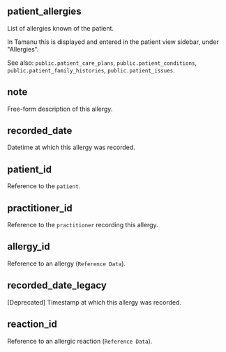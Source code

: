 ## patient_allergies

List of allergies known of the patient.

In Tamanu this is displayed and entered in the patient view sidebar, under "Allergies".

See also: `public.patient_care_plans`, `public.patient_conditions`,
`public.patient_family_histories`, `public.patient_issues`.

## note

Free-form description of this allergy.

## recorded_date

Datetime at which this allergy was recorded.

## patient_id

Reference to the `patient`.

## practitioner_id

Reference to the `practitioner` recording this allergy.

## allergy_id

Reference to an allergy (`Reference Data`).

## recorded_date_legacy

[Deprecated] Timestamp at which this allergy was recorded.

## reaction_id

Reference to an allergic reaction (`Reference Data`).

